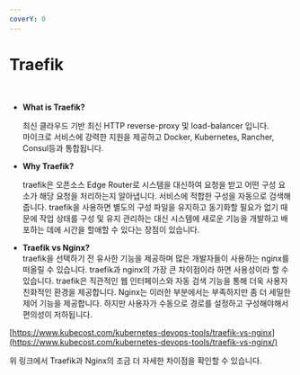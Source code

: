 ```yaml
---
coverY: 0
---
```


# Traefik

<figure><img src="../.gitbook/assets/스크린샷 2023-12-15 05.17.27.png" alt=""><figcaption></figcaption></figure>

*   **What is Traefik?**

    최신 클라우드 기반 최신 HTTP reverse-proxy 및 load-balancer 입니다.\
    마이크로 서비스에 강력한 지원을 제공하고 Docker, Kubernetes, Rancher, Consul등과 통합됩니다.
*   **Why Traefik?**

    traefik은 오픈소스 Edge Router로 시스템을 대신하여 요청을 받고 어떤 구성 요소가 해당 요청을 처리하는지 알아냅니다. 서비스에 적합한 구성을 자동으로 검색해줍니다. traefik을 사용하면 별도의 구성 파일을 유지하고 동기화할 필요가 없기 때문에 작업 상태를 구성 및 유지 관리하는 대신 시스템에 새로운 기능을 개발하고 배포하는 데에 시간을 할애할 수 있다는 장점이 있습니다.
* **Traefik vs Nginx?**\
  traefik을 선택하기 전 유사한 기능을 제공하며 많은 개발자들이 사용하는 nginx를 떠올릴 수 있습니다. traefik과 nginx의 가장 큰 차이점이라 하면 사용성이라 할 수 있습니다. traefik은 직관적인 웹 인터페이스와 자동 검색 기능을 통해 더욱 사용자 친화적인 환경을 제공합니다. Nginx는 이러한 부분에서는 부족하지만 좀 더 세밀한 제어 기능을 제공합니다. 하지만 사용자가 수동으로 경로를 설정하고 구성해야해서 편의성이 저하됩니다.

[https://www.kubecost.com/kubernetes-devops-tools/traefik-vs-nginx](https://www.kubecost.com/kubernetes-devops-tools/traefik-vs-nginx/)

위 링크에서 Traefik과 Nginx의 조금 더 자세한 차이점을 확인할 수 있습니다.







